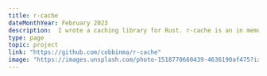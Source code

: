 ```yaml
---
title: r-cache
dateMonthYear: February 2023
description:  I wrote a caching library for Rust. r-cache is an in memory key value store. It is thread safe and values can have expiry times.
type: page
topic: project
link: "https://github.com/cobbinma/r-cache"
image: "https://images.unsplash.com/photo-1518770660439-4636190af475?ixlib=rb-4.0.3&ixid=MnwxMjA3fDB8MHxwaG90by1wYWdlfHx8fGVufDB8fHx8&auto=format&fit=crop&w=2340&q=80"
---
```



